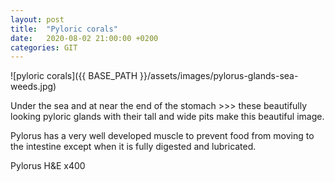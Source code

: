 ```yaml
---
layout: post
title:  "Pyloric corals"
date:   2020-08-02 21:00:00 +0200
categories: GIT
---
```


![pyloric corals]({{ BASE_PATH }}/assets/images/pylorus-glands-sea-weeds.jpg)

Under the sea and at near the end of the stomach >>> these beautifully looking pyloric glands with their tall and wide pits make this beautiful image. 

Pylorus has a very well developed muscle to prevent food from moving to the intestine except when it is fully digested and lubricated.


Pylorus H&E x400
